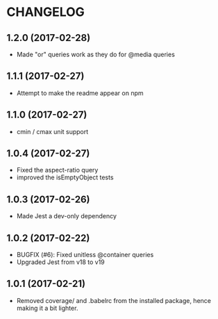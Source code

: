# CHANGELOG

## 1.2.0 (2017-02-28)

- Made "or" queries work as they do for @media queries

## 1.1.1 (2017-02-27)

- Attempt to make the readme appear on npm

## 1.1.0 (2017-02-27)

- cmin / cmax unit support

## 1.0.4 (2017-02-27)

- Fixed the aspect-ratio query
- improved the isEmptyObject tests

## 1.0.3 (2017-02-26)

- Made Jest a dev-only dependency

## 1.0.2 (2017-02-22)

- BUGFIX (#6): Fixed unitless @container queries
- Upgraded Jest from v18 to v19


## 1.0.1 (2017-02-21)

- Removed coverage/ and .babelrc from the installed package, hence making it a bit lighter.
